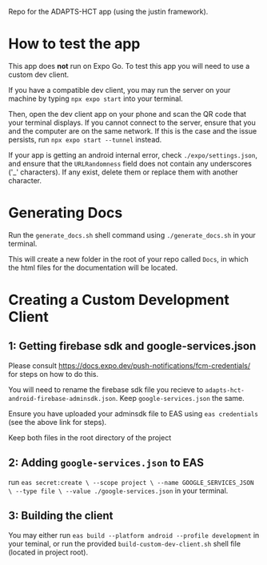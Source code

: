 Repo for the ADAPTS-HCT app (using the justin framework).

# How to test the app
This app does **not** run on Expo Go. To test this app you will need to use a custom dev client.

If you have a compatible dev client, you may run the server on your machine by typing `npx expo start` into your terminal.

Then, open the dev client app on your phone and scan the QR code that your terminal displays. If you cannot connect to the server, ensure that you and the computer are on the same network. If this is the case and the issue persists, run `npx expo start --tunnel` instead.

If your app is getting an android internal error, check `./expo/settings.json`, and ensure that the `URLRandomness` field does not contain any underscores ('_' characters). If any exist, delete them or replace them with another character.

# Generating Docs

Run the `generate_docs.sh` shell command using `./generate_docs.sh` in your terminal.

This will create a new folder in the root of your repo called `Docs`, in which the html files 
for the documentation will be located.

# Creating a Custom Development Client

## 1: Getting firebase sdk and google-services.json
Please consult https://docs.expo.dev/push-notifications/fcm-credentials/ for steps on how to do this. 

You will need to rename the firebase sdk file you recieve to `adapts-hct-android-firebase-adminsdk.json`.
Keep `google-services.json` the same. 

Ensure you have uploaded your adminsdk file to EAS using `eas credentials` (see the above link for steps).

Keep both files in the root directory of the project

## 2: Adding `google-services.json` to EAS

run ```eas secret:create \
  --scope project \
  --name GOOGLE_SERVICES_JSON \
  --type file \
  --value ./google-services.json```
in your terminal. 

## 3: Building the client

You may either run `eas build --platform android --profile development` in your teminal, or run the provided `build-custom-dev-client.sh` shell file (located in project root).